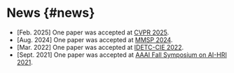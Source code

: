 # <i class="fa-solid fa-fw fa-fire" style="color: #f8cbad;"></i> News {#news}

- [Feb. 2025] One paper was accepted at [CVPR 2025](https://cvpr.thecvf.com/Conferences/2025). 
- [Aug. 2024] One paper was accepted at [MMSP 2024](https://attend.ieee.org/mmsp-2024/). 
- [Mar. 2022] One paper was accepted at [IDETC-CIE 2022](https://event.asme.org/IDETC-CIE-2022). 
- [Sept. 2021] One paper was accepted at [AAAI Fall Symposium on AI-HRI 2021](https://ai-hri.github.io/2021/). 